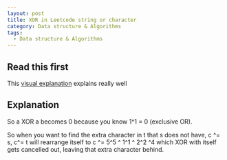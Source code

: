 ```yaml
---
layout: post
title: XOR in Leetcode string or character
category: Data structure & Algorithms
tags:
  - Data structure & Algorithms
---
```


## Read this first
This [visual explanation](https://leetcode.com/problems/find-the-difference/solutions/1751380/java-c-python-very-very-easy-to-go-solution/?orderBy=most_votes)
explains really well

## Explanation 
So a XOR a becomes 0 because you know 1^1 = 0 (exclusive OR).

So when you want to find the extra character in t that s does not have,
c ^= s, c^= t will rearrange itself to 
c ^= 5^5 ^ 1^1 ^ 2^2 ^4 which XOR with itself gets cancelled out,
leaving that extra character behind.


